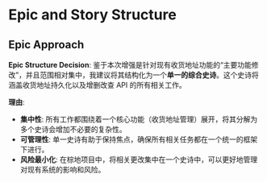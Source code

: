 # Epic and Story Structure

## Epic Approach

**Epic Structure Decision**: 鉴于本次增强是针对现有收货地址功能的“主要功能修改”，并且范围相对集中，我建议将其结构化为一个**单一的综合史诗**。这个史诗将涵盖收货地址持久化以及增删改查 API 的所有相关工作。

**理由**:
*   **集中性**: 所有工作都围绕着一个核心功能（收货地址管理）展开，将其分解为多个史诗会增加不必要的复杂性。
*   **可管理性**: 单一史诗有助于保持焦点，确保所有相关任务都在一个统一的框架下进行。
*   **风险最小化**: 在棕地项目中，将相关更改集中在一个史诗中，可以更好地管理对现有系统的影响和风险。
